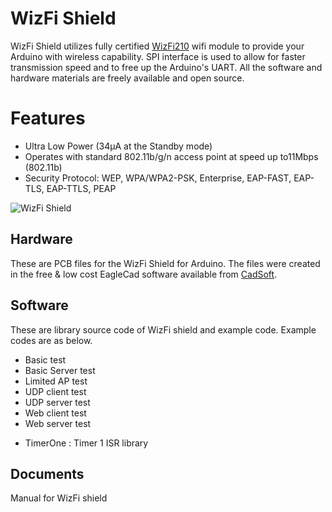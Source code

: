 # WizFi Shield
WizFi Shield utilizes fully certified [WizFi210](http://www.wiznet.co.kr/WizFi210) wifi module to provide your Arduino with wireless capability. 
SPI interface is used to allow for faster transmission speed and to free up the Arduino's UART.
All the software and hardware materials are freely available and open source.
 
# Features
- Ultra Low Power (34μA at the Standby mode)
- Operates with standard 802.11b/g/n access point at speed up to11Mbps (802.11b)
- Security Protocol: WEP, WPA/WPA2-PSK, Enterprise, EAP-FAST, EAP-TLS, EAP-TTLS, PEAP

![WizFi Shield](http://blog.wiznet.co.kr/FIles/Wizfishield_ver2.0.png "WizFi Shield")

## Hardware
These are PCB files for the WizFi Shield for Arduino. The files were created in the free & low cost EagleCad software available from [CadSoft](http://www.cadsoftusa.com/download-eagle/?language=en).

## Software
These are library source code of WizFi shield and example code.
Example codes are as below.
- Basic test
- Basic Server test
- Limited AP test
- UDP client test
- UDP server test
- Web client test
- Web server test

* TimerOne : Timer 1 ISR library

## Documents
Manual for WizFi shield
